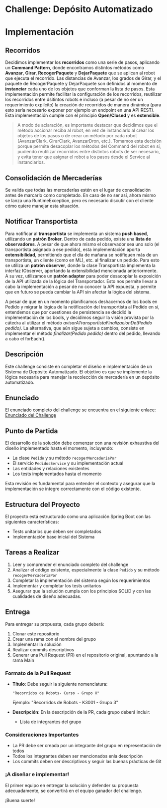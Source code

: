 # Challenge: Depósito Automatizado

# Implementación

## Recorridos
Decidimos implementar los **recorridos** como una serie de pasos, aplicando un **Command Pattern**, donde encontramos distintos métodos como **Avanzar**, **Girar**, **RecogerPaquete** y **DejarPaquete** que se aplican al robot que ejecuta el recorrido. Las distancias de Avanzar, los grados de Girar, y el paquete de RecogerPaquete y DejarPaquete son definidos al momento de **instanciar** cada uno de los objetos que conforman la lista de pasos. Esta implementación permite facilitar la configuración de los recorridos, reutilizar los recorridos entre dsitintos robots e incluso (a pesar de no ser un requerimiento explícito) la creación de recorridos de manera dinámica (para esto sería necesario exponer por ejemplo un endpoint en una API REST). Esta implementación cumple con el principio **Open/Closed** y es **extensible**.

> A modo de aclaración, es importante destacar que decidimos que el método accionar reciba al robot, en vez de instanciarlo al crear los objetos de los pasos o de crear un método por cada robot (AvanzarClark, GirarClark, AvanzarDron, etc.). Tomamos esta decisión porque permite desacoplar los métodos del Command del robot en sí, pudiendo reutilizar recorridos entre distintos robots de ser necesario, y evita tener que asignar el robot a los pasos desde el Service al instanciarlos.

## Consolidación de Mercaderías
Se valida que todas las mercaderías estén en el lugar de consolidación antes de marcarlo como completado. En caso de no ser así, ahora mismo se lanza una RuntimeException, pero es necesario discutir con el cliente cómo quiere manejar esta situación.

## Notificar Transportista
Para notificar al **transportista** se implementa un sistema **push based**, utilizando un **patrón Broker**. 
Dentro de cada pedido, existe una **lista de observadores**. A pesar de que ahora mismo el observador sea uno solo (el transportista asignado a ese pedido), esta implementación aporta **extensibilidad**, permitiendo que el día de mañana se notifiquen más de un transportista, un cliente (como en ML), etc. al finalizar un pedido. Para esto se utiliza un **patrón observer**, donde la clase Transportista implementa la interfaz IObserver, aportando la extensibilidad mencionada anteriormente. A su vez, utilizamos un **patrón adapter** para poder desacoplar la exposición de la API utilizada de la lógica del Transportador. Esto nos permite llevar a cabo la implementación a pesar de no conocer la API expuesta, y permite que en futuro se pueda cambiar la API sin afectar la lógica del sistema.

A pesar de que en un momento planificamos deshacernos de los bools en Pedido y migrar la lógica de la notificación del transportista al Pedido en sí, entendemos que por cuestiones de persistencia se decidió la implementación de los bools, y decidimos seguir la visión provista por la cátedra al utilizar el método _avisarATransportistaFinalizacionDe(Pedido pedido)_. La alternativa, que aún sigue sujeta a cambios, consiste en implementar el método _finalizar(Pedido pedido)_ dentro del pedido, llevando a cabo el forEach().



## Descripción
Este challenge consiste en completar el diseño e implementación de un Sistema de Depósito Automatizado. El objetivo es que se implemente la lógica necesaria para manejar la recolección de mercadería en un depósito automatizado.

## Enunciado
El enunciado completo del challenge se encuentra en el siguiente enlace:
[Enunciado del Challenge](https://drive.google.com/file/d/1ral7PhIiNDQxJSnp7kfOgPcIAfM8S4Y9/view?usp=drive_link)

## Punto de Partida
El desarrollo de la solución debe comenzar con una revisión exhaustiva del diseño implementado hasta el momento, incluyendo:
- La clase `Pedido` y su método `recogerMercaderiaPor`
- El servicio `PedidosService` y su implementación actual
- Las entidades y relaciones existentes
- Los tests implementados hasta el momento

Esta revisión es fundamental para entender el contexto y asegurar que la implementación se integre correctamente con el código existente.

## Estructura del Proyecto
El proyecto está estructurado como una aplicación Spring Boot con las siguientes características:
- Tests unitarios que deben ser completados
- Implementación base inicial del Sistema

## Tareas a Realizar
1. Leer y comprender el enunciado completo del challenge
2. Analizar el código existente, especialmente la clase `Pedido` y su método `recogerMercaderiaPor`
3. Completar la implementación del sistema según los requerimientos
4. Implementar y completar los tests unitarios
5. Asegurar que la solución cumpla con los principios SOLID y con las cualidades de diseño adecuadas.


## Entrega
Para entregar su propuesta, cada grupo deberá:

1. Clonar este repositorio
2. Crear una rama con el nombre del grupo
3. Implementar la solución
4. Realizar commits descriptivos
5. Generar una Pull Request (PR) en el repositorio original, apuntando a la rama Main

### Formato de la Pull Request
- **Título**: Debe seguir la siguiente nomenclatura:
  ```
  "Recorridos de Robots- Curso - Grupo X"
  ```
  Ejemplo: "Recorridos de Robots - K3001 - Grupo 3"

- **Descripción**: En la descripción de la PR, cada grupo deberá incluir:
  - Lista de integrantes del grupo

### Consideraciones Importantes
- La PR debe ser creada por un integrante del grupo en representación de todos
- Todos los integrantes deben ser mencionados enla descripción
- Los commits deben ser descriptivos y seguir las buenas prácticas de Git

### ¡A diseñar e implementar!
El primer equipo en entregar la solución y defender su propuesta adecuadamente, se convertirá en el equipo ganador del challenge.

¡Buena suerte! 


